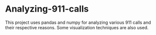 # Analyzing-911-calls
This project uses pandas and numpy for analyzing various 911 calls and their respective reasons. Some visualization techniques are also used.
